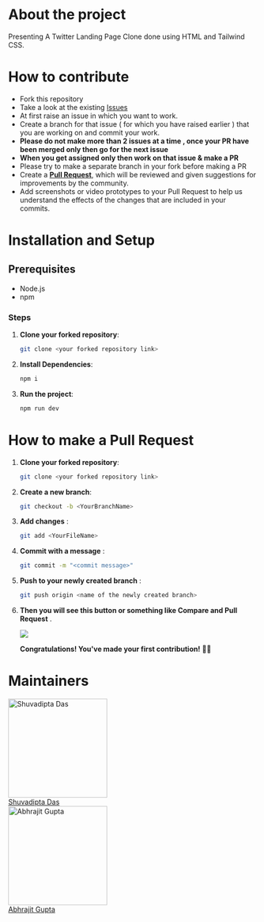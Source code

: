 # About the project
Presenting A Twitter Landing Page Clone done using HTML and Tailwind CSS. 

# How to contribute
- Fork this repository
- Take a look at the existing [Issues](https://github.com/abhrajit2004/Twitter-Landing-Page/issues)
- At first raise an issue in which you want to work.
- Create a branch for that issue ( for which you have raised earlier ) that you are working on and commit your work.
- **Please do not make more than 2 issues at a time , once your PR have been merged only then go for the next issue**
- **When you get assigned only then work on that issue & make a PR**
- Please try to make a separate branch in your fork before making a PR
- Create a [**Pull Request**](https://github.com/abhrajit2004/Twitter-Landing-Page/pulls), which will be reviewed and given suggestions for improvements by the community.
- Add screenshots or video prototypes to your Pull Request to help us understand the effects of the changes that are included in your commits.
  
# Installation and Setup
## Prerequisites
- Node.js
- npm
### Steps
1. **Clone your forked repository**:
   
   ```bash
   git clone <your forked repository link>
   ```
2. **Install Dependencies**:
   
    ```bash
   npm i
   ```
3. **Run the project**:
   
   ```bash
   npm run dev
   ```

# How to make a Pull Request
1. **Clone your forked repository**:
   
   ```bash
   git clone <your forked repository link>
   ```
2. **Create a new branch**:

   ```bash
   git checkout -b <YourBranchName>
   ```
3. **Add changes** :
   
   ```bash
   git add <YourFileName>
   ```
5. **Commit with a message** :
   
   ```bash
   git commit -m "<commit message>"     
   ```

7. **Push to your newly created branch** :
   
    ```bash
    git push origin <name of the newly created branch>     
   ```
8. **Then you will see this button or something like Compare and Pull Request** .
   <div><img src="https://github.com/user-attachments/assets/699ad348-c363-46cc-9838-ab5d7f77477f" /></div>

   **Congratulations! You've made your first contribution!** 🙌🏼

# Maintainers
  <div class="shuvadipta">
    <img style="width:200px; height:200px;" src="https://media.licdn.com/dms/image/v2/D5603AQFLIDOkseLV7w/profile-displayphoto-shrink_800_800/profile-displayphoto-shrink_800_800/0/1703601991915?e=1732752000&v=beta&t=CYRIv3U0BT-R1RI6AcJJJVyANc-O47covfgxhgl2hEw" alt="Shuvadipta Das" />
    <div>
     <a target="_blank" href="https://www.linkedin.com/in/shuvadipta-das-915b28216/">Shuvadipta Das</a>
    </div>
  </div>
  <div class="abhrajit">
     <img style="width:200px; height:200px;" src="https://avatars.githubusercontent.com/u/116187246?v=4" alt="Abhrajit Gupta" />
    <div>
      <a href="https://www.linkedin.com/in/abhrajit-gupta/">Abhrajit Gupta</a>
    </div>
  </div>
